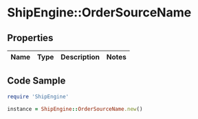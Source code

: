 # ShipEngine::OrderSourceName

## Properties

Name | Type | Description | Notes
------------ | ------------- | ------------- | -------------

## Code Sample

```ruby
require 'ShipEngine'

instance = ShipEngine::OrderSourceName.new()
```


